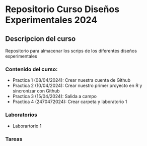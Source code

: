 # Repositorio Curso Diseños Experimentales 2024

## Descripcion del curso
Repositorio para almacenar los scrips de los diferentes diseños experimentales

### Contenido del curso:

+ Practica 1 (08/04/2024): Crear nuestra cuenta de Github
+ Practica 2 (10/04/2024): Crear nuestro primer proyecto en R y sincronizar con Github
+ Practica 3 (15/04/2024): Salida a campo
+ Practica 4 (2470472024): Crear carpeta y laboratorio 1

### Laboratorios

+ Laborartorio 1




### Tareas
